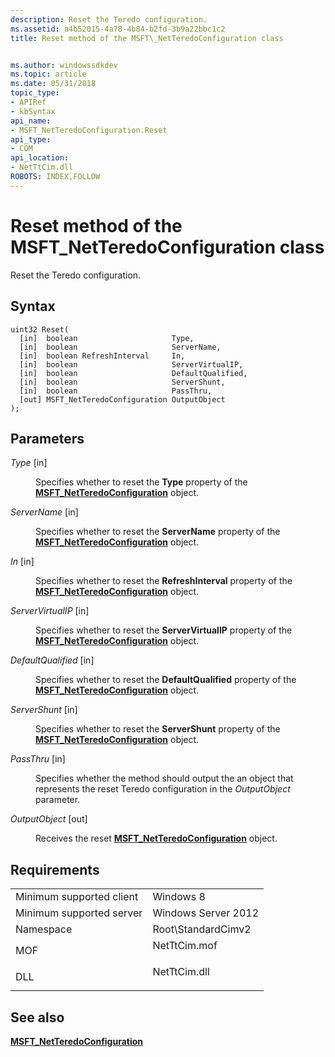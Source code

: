 ```yaml
---
description: Reset the Teredo configuration.
ms.assetid: a4b52015-4a78-4b84-b2fd-3b9a22bbc1c2
title: Reset method of the MSFT\_NetTeredoConfiguration class


ms.author: windowssdkdev
ms.topic: article
ms.date: 05/31/2018
topic_type: 
- APIRef
- kbSyntax
api_name: 
- MSFT_NetTeredoConfiguration.Reset
api_type: 
- COM
api_location: 
- NetTtCim.dll
ROBOTS: INDEX,FOLLOW
---
```


# Reset method of the MSFT\_NetTeredoConfiguration class

Reset the Teredo configuration.

## Syntax


```mof
uint32 Reset(
  [in]  boolean                     Type,
  [in]  boolean                     ServerName,
  [in]  boolean RefreshInterval     In,
  [in]  boolean                     ServerVirtualIP,
  [in]  boolean                     DefaultQualified,
  [in]  boolean                     ServerShunt,
  [in]  boolean                     PassThru,
  [out] MSFT_NetTeredoConfiguration OutputObject
);
```



## Parameters

<dl> <dt>

*Type* \[in\]
</dt> <dd>

Specifies whether to reset the **Type** property of the [**MSFT\_NetTeredoConfiguration**](msft-netteredoconfiguration.md) object.

</dd> <dt>

*ServerName* \[in\]
</dt> <dd>

Specifies whether to reset the **ServerName** property of the [**MSFT\_NetTeredoConfiguration**](msft-netteredoconfiguration.md) object.

</dd> <dt>

*In* \[in\]
</dt> <dd>

Specifies whether to reset the **RefreshInterval** property of the [**MSFT\_NetTeredoConfiguration**](msft-netteredoconfiguration.md) object.

</dd> <dt>

*ServerVirtualIP* \[in\]
</dt> <dd>

Specifies whether to reset the **ServerVirtualIP** property of the [**MSFT\_NetTeredoConfiguration**](msft-netteredoconfiguration.md) object.

</dd> <dt>

*DefaultQualified* \[in\]
</dt> <dd>

Specifies whether to reset the **DefaultQualified** property of the [**MSFT\_NetTeredoConfiguration**](msft-netteredoconfiguration.md) object.

</dd> <dt>

*ServerShunt* \[in\]
</dt> <dd>

Specifies whether to reset the **ServerShunt** property of the [**MSFT\_NetTeredoConfiguration**](msft-netteredoconfiguration.md) object.

</dd> <dt>

*PassThru* \[in\]
</dt> <dd>

Specifies whether the method should output the an object that represents the reset Teredo configuration in the *OutputObject* parameter.

</dd> <dt>

*OutputObject* \[out\]
</dt> <dd>

Receives the reset [**MSFT\_NetTeredoConfiguration**](msft-netteredoconfiguration.md) object.

</dd> </dl>

## Requirements



|                                     |                                                                                         |
|-------------------------------------|-----------------------------------------------------------------------------------------|
| Minimum supported client<br/> | Windows 8<br/>                                                                    |
| Minimum supported server<br/> | Windows Server 2012<br/>                                                          |
| Namespace<br/>                | Root\\StandardCimv2<br/>                                                          |
| MOF<br/>                      | <dl> <dt>NetTtCim.mof</dt> </dl> |
| DLL<br/>                      | <dl> <dt>NetTtCim.dll</dt> </dl> |



## See also

<dl> <dt>

[**MSFT\_NetTeredoConfiguration**](msft-netteredoconfiguration.md)
</dt> </dl>

 

 




